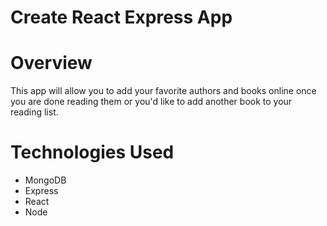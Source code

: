 # Create React Express App

# Overview
This app will allow you to add your favorite authors and books online once you are done reading them or you'd like to add another book to your reading list.
# Technologies Used
* MongoDB
* Express
* React
* Node
